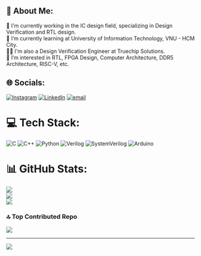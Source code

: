 ## 💫 About Me:
🔭 I'm currently working in the IC design field, specializing in Design Verification and RTL design.<br>🏫 I’m currently learning at University of Information Technology, VNU - HCM City.<br>🧑‍💻 I'm also a Design Verification Engineer at Truechip Solutions.<br>👀 I’m interested in RTL, FPGA Design, Computer Architecture, DDR5 Architecture, RISC-V, etc.


## 🌐 Socials:
[![Instagram](https://img.shields.io/badge/Instagram-%23E4405F.svg?logo=Instagram&logoColor=white)](https://www.instagram.com/_2imlinkk/) [![LinkedIn](https://img.shields.io/badge/LinkedIn-%230077B5.svg?logo=linkedin&logoColor=white)](https://www.linkedin.com/in/linkk-isme/) [![email](https://img.shields.io/badge/Email-D14836?logo=gmail&logoColor=white)](mailto:nguyenvanlinh0702.1922@gmail.com) 

# 💻 Tech Stack:
![C](https://iili.io/3id3t19.png) ![C++](https://iili.io/3idHqCX.png) ![Python](https://iili.io/3iJyjDP.png) ![Verilog](https://iili.io/3iJDsFR.png) ![SystemVerilog](https://iili.io/3idAMR2.png) ![Arduino](https://iili.io/3id0oyG.png)
# 📊 GitHub Stats:
![](https://github-readme-stats.vercel.app/api?username=so1taynguyen&theme=monokai&hide_border=false&include_all_commits=false&count_private=true)<br/>
![](https://nirzak-streak-stats.vercel.app/?user=so1taynguyen&theme=monokai&hide_border=false)<br/>
![](https://github-readme-stats.vercel.app/api/top-langs/?username=so1taynguyen&theme=monokai&hide_border=false&include_all_commits=true&count_private=true&layout=compact)

### 🔝 Top Contributed Repo
![](https://github-contributor-stats.vercel.app/api?username=so1taynguyen&limit=5&theme=dark&combine_all_yearly_contributions=true)

---
[![](https://visitcount.itsvg.in/api?id=so1taynguyen&icon=0&color=0)](https://visitcount.itsvg.in)

<!-- Proudly created with GPRM ( https://gprm.itsvg.in ) -->
